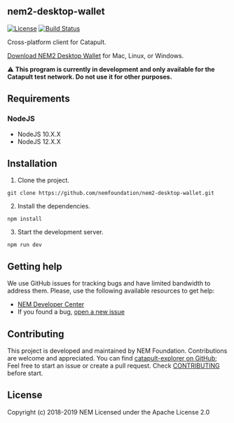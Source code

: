 ## nem2-desktop-wallet

[![License](https://img.shields.io/badge/License-Apache%202.0-blue.svg)](https://opensource.org/licenses/Apache-2.0)
[![Build Status](https://travis-ci.org/nemfoundation/nem2-desktop-wallet.svg?branch=master)](https://travis-ci.org/nemfoundation/nem2-desktop-wallet)

Cross-platform client for Catapult.

[Download NEM2 Desktop Wallet](https://github.com/nemfoundation/nem2-desktop-wallet/branches) for Mac, Linux, or Windows.

:warning: **This program is currently in development and only available for the Catapult test network. Do not use it for other purposes.**
## Requirements

### NodeJS
- NodeJS 10.X.X
- NodeJS 12.X.X


## Installation

1. Clone the project.

```
git clone https://github.com/nemfoundation/nem2-desktop-wallet.git
```

2. Install the dependencies.
```
npm install 
```

3. Start the development server.
```
npm run dev 
```

## Getting help

We use GitHub issues for tracking bugs and have limited bandwidth to address them.
Please, use the following available resources to get help:
- [NEM Developer Center][docs]
- If you found a bug, [open a new issue][issues]

## Contributing

This project is developed and maintained by NEM Foundation. Contributions are welcome and appreciated. You can find [catapult-explorer on GitHub][self]; Feel free to start an issue or create a pull request. Check [CONTRIBUTING](CONTRIBUTING.md) before start.

## License
Copyright (c) 2018-2019 NEM Licensed under the Apache License 2.0

[self]: https://github.com/nemfoundation/nem2-desktop-wallet
[docs]: https://nemtech.github.io
[issues]: https://github.com/nemfoundation/nem2-desktop-wallet/issues
